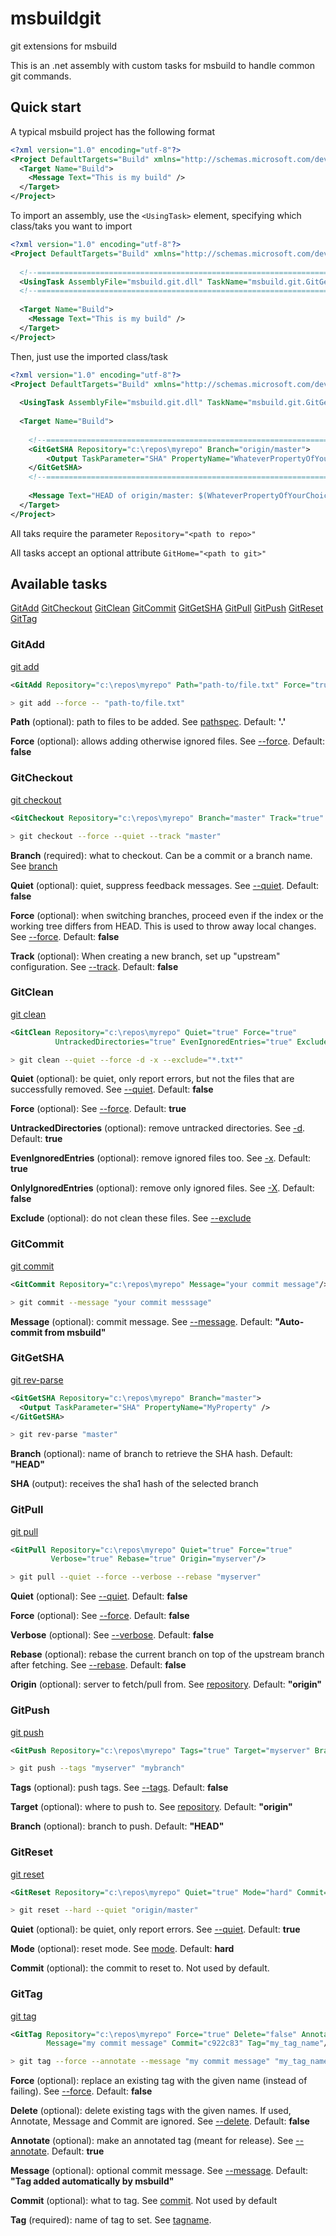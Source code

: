 # msbuildgit
git extensions for msbuild

This is an .net assembly with custom tasks for msbuild to handle common git commands.


## Quick start

A typical msbuild project has the following format
```xml
<?xml version="1.0" encoding="utf-8"?>
<Project DefaultTargets="Build" xmlns="http://schemas.microsoft.com/developer/msbuild/2003">
  <Target Name="Build">
    <Message Text="This is my build" />
  </Target>
</Project>
```

To import an assembly, use the `<UsingTask>` element, specifying which class/taks you want to import
```xml
<?xml version="1.0" encoding="utf-8"?>
<Project DefaultTargets="Build" xmlns="http://schemas.microsoft.com/developer/msbuild/2003">
  
  <!--======================================================================-->
  <UsingTask AssemblyFile="msbuild.git.dll" TaskName="msbuild.git.GitGetSHA" />
  <!--======================================================================-->
  
  <Target Name="Build">
    <Message Text="This is my build" />
  </Target>
</Project>
```

Then, just use the imported class/task
```xml
<?xml version="1.0" encoding="utf-8"?>
<Project DefaultTargets="Build" xmlns="http://schemas.microsoft.com/developer/msbuild/2003">
  
  <UsingTask AssemblyFile="msbuild.git.dll" TaskName="msbuild.git.GitGetSHA" />
  
  <Target Name="Build">
    
    <!--======================================================================-->
    <GitGetSHA Repository="c:\repos\myrepo" Branch="origin/master">
        <Output TaskParameter="SHA" PropertyName="WhateverPropertyOfYourChoice" />
    </GitGetSHA>
    <!--======================================================================-->
    
    <Message Text="HEAD of origin/master: $(WhateverPropertyOfYourChoice)" />
  </Target>
</Project>
```

All taks require the parameter `Repository="<path to repo>"`

All tasks accept an optional attribute `GitHome="<path to git>"`

## Available tasks

[GitAdd](#GitAdd)
[GitCheckout](#GitCheckout)
[GitClean](#GitClean)
[GitCommit](#GitCommit)
[GitGetSHA](#GitGetSHA)
[GitPull](#GitPull)
[GitPush](#GitPush)
[GitReset](#GitReset)
[GitTag](#GitTag)

### <a name="GitAdd"></a>GitAdd

[git add](https://git-scm.com/docs/git-add)

```xml
<GitAdd Repository="c:\repos\myrepo" Path="path-to/file.txt" Force="true"/>
```

```bash
> git add --force -- "path-to/file.txt"
```

__Path__ (optional): path to files to be added. See [pathspec](https://git-scm.com/docs/git-add#Documentation/git-add.txt-ltpathspecgt82308203). Default: __'.'__

__Force__ (optional): allows adding otherwise ignored files. See [--force](https://git-scm.com/docs/git-add#Documentation/git-add.txt---force). Default: __false__


### <a name="GitCheckout"></a>GitCheckout

[git checkout](https://git-scm.com/docs/git-checkout)

```xml
<GitCheckout Repository="c:\repos\myrepo" Branch="master" Track="true" Quiet="true" Force="true"/>
```

```bash
> git checkout --force --quiet --track "master"
```

__Branch__ (required): what to checkout. Can be a commit or a branch name. See [branch](https://git-scm.com/docs/git-checkout#Documentation/git-checkout.txt-ltbranchgt)

__Quiet__ (optional): quiet, suppress feedback messages. See [--quiet](https://git-scm.com/docs/git-checkout#Documentation/git-checkout.txt--q). Default: __false__

__Force__ (optional): when switching branches, proceed even if the index or the working tree differs from HEAD. This is used to throw away local changes. See [--force](https://git-scm.com/docs/git-checkout#Documentation/git-checkout.txt---force). Default: __false__

__Track__ (optional): When creating a new branch, set up "upstream" configuration. See [--track](https://git-scm.com/docs/git-checkout#Documentation/git-checkout.txt---track). Default: __false__


### <a name="GitClean"></a>GitClean

[git clean](https://git-scm.com/docs/git-clean)

```xml
<GitClean Repository="c:\repos\myrepo" Quiet="true" Force="true"
          UntrackedDirectories="true" EvenIgnoredEntries="true" Exclude="*.txt"/>
```

```bash
> git clean --quiet --force -d -x --exclude="*.txt*"
```

__Quiet__ (optional): be quiet, only report errors, but not the files that are successfully removed. See [--quiet](https://git-scm.com/docs/git-clean#Documentation/git-clean.txt---quiet). Default: __false__

__Force__ (optional): See [--force](https://git-scm.com/docs/git-clean#Documentation/git-clean.txt---force). Default: __true__

__UntrackedDirectories__ (optional): remove untracked directories. See [-d](https://git-scm.com/docs/git-clean#Documentation/git-clean.txt--d). Default: __true__

__EvenIgnoredEntries__ (optional): remove ignored files too. See [-x](https://git-scm.com/docs/git-clean#Documentation/git-clean.txt--x). Default: __true__

__OnlyIgnoredEntries__ (optional): remove only ignored files. See [-X](https://git-scm.com/docs/git-clean#Documentation/git-clean.txt--X). Default: __false__

__Exclude__ (optional): do not clean these files. See [--exclude](https://git-scm.com/docs/git-clean#Documentation/git-clean.txt---excludeltpatterngt)


### <a name="GitCommit"></a>GitCommit

[git commit](https://git-scm.com/docs/git-commit)

```xml
<GitCommit Repository="c:\repos\myrepo" Message="your commit message"/>
```

```bash
> git commit --message "your commit messsage"
```

__Message__ (optional): commit message. See [--message](https://git-scm.com/docs/git-commit#Documentation/git-commit.txt---messageltmsggt). Default: __"Auto-commit from msbuild"__


### <a name="GitGetSHA"></a>GitGetSHA

[git rev-parse](https://git-scm.com/docs/git-rev-parse)

```xml
<GitGetSHA Repository="c:\repos\myrepo" Branch="master">
  <Output TaskParameter="SHA" PropertyName="MyProperty" />
</GitGetSHA>
```

```bash
> git rev-parse "master"
```

__Branch__ (optional): name of branch to retrieve the SHA hash. Default: __"HEAD"__

__SHA__ (output): receives the sha1 hash of the selected branch


### <a name="GitPull"></a>GitPull

[git pull]()

```xml
<GitPull Repository="c:\repos\myrepo" Quiet="true" Force="true"
         Verbose="true" Rebase="true" Origin="myserver"/>
```

```bash
> git pull --quiet --force --verbose --rebase "myserver"
```

__Quiet__ (optional): See [--quiet](https://git-scm.com/docs/git-pull#Documentation/git-pull.txt---quiet). Default: __false__

__Force__ (optional): See [--force](https://git-scm.com/docs/git-pull#Documentation/git-pull.txt---force). Default: __false__

__Verbose__ (optional): See [--verbose](https://git-scm.com/docs/git-pull#Documentation/git-pull.txt---verbose). Default: __false__

__Rebase__ (optional): rebase the current branch on top of the upstream branch after fetching. See [--rebase](https://git-scm.com/docs/git-pull#Documentation/git-pull.txt---rebasefalsetruemergespreserveinteractive). Default: __false__

__Origin__ (optional): server to fetch/pull from. See [repository](https://git-scm.com/docs/git-pull#Documentation/git-pull.txt-ltrepositorygt). Default: __"origin"__


### <a name="GitPush"></a>GitPush

[git push](https://git-scm.com/docs/git-push)

```xml
<GitPush Repository="c:\repos\myrepo" Tags="true" Target="myserver" Branch="mybranch"/>
```

```bash
> git push --tags "myserver" "mybranch"
```

__Tags__ (optional): push tags. See [--tags](https://git-scm.com/docs/git-push#Documentation/git-push.txt---tags). Default: __false__

__Target__ (optional): where to push to. See [repository](https://git-scm.com/docs/git-push#Documentation/git-push.txt-ltrepositorygt). Default: __"origin"__

__Branch__ (optional): branch to push. Default: __"HEAD"__


### <a name="GitReset"></a>GitReset

[git reset](https://git-scm.com/docs/git-reset)

```xml
<GitReset Repository="c:\repos\myrepo" Quiet="true" Mode="hard" Commit="origin/master"/>
```

```bash
> git reset --hard --quiet "origin/master"
```

__Quiet__ (optional): be quiet, only report errors. See [--quiet](https://git-scm.com/docs/git-reset#Documentation/git-reset.txt---quiet). Default: __true__

__Mode__ (optional): reset mode. See [mode](https://git-scm.com/docs/git-reset#Documentation/git-reset.txt-emgitresetemltmodegtltcommitgt). Default: __hard__

__Commit__ (optional): the commit to reset to. Not used by default.


### <a name="GitTag"></a>GitTag

[git tag](https://git-scm.com/docs/git-tag)

```xml
<GitTag Repository="c:\repos\myrepo" Force="true" Delete="false" Annotate="true"
        Message="my commit message" Commit="c922c83" Tag="my_tag_name"/>
```

```bash
> git tag --force --annotate --message "my commit message" "my_tag_name" "c922c83"
```

__Force__ (optional): replace an existing tag with the given name (instead of failing). See [--force](https://git-scm.com/docs/git-tag#Documentation/git-tag.txt---force). Default: __false__

__Delete__ (optional): delete existing tags with the given names. If used, Annotate, Message and Commit are ignored. See [--delete](https://git-scm.com/docs/git-tag#Documentation/git-tag.txt---delete). Default: __false__

__Annotate__ (optional): make an annotated tag (meant for release). See [--annotate](https://git-scm.com/docs/git-tag#Documentation/git-tag.txt---annotate). Default: __true__

__Message__ (optional): optional commit message. See [--message](https://git-scm.com/docs/git-tag#Documentation/git-tag.txt---messageltmsggt). Default: __"Tag added automatically by msbuild"__

__Commit__ (optional): what to tag. See [commit](https://git-scm.com/docs/git-tag#Documentation/git-tag.txt-ltcommitgt). Not used by default

__Tag__ (required): name of tag to set. See [tagname](https://git-scm.com/docs/git-tag#Documentation/git-tag.txt-lttagnamegt).

